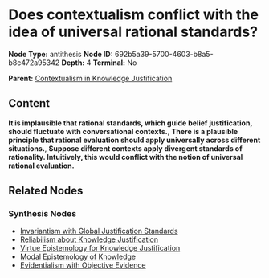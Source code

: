 # Does contextualism conflict with the idea of universal rational standards?

**Node Type:** antithesis
**Node ID:** 692b5a39-5700-4603-b8a5-b8c472a95342
**Depth:** 4
**Terminal:** No

**Parent:** [Contextualism in Knowledge Justification](contextualism-in-knowledge-justification-synthesis-53461e8e-dad3-41e0-ac4e-3bc2709bb521.md)

## Content

**It is implausible that rational standards, which guide belief justification, should fluctuate with conversational contexts.**, **There is a plausible principle that rational evaluation should apply universally across different situations.**, **Suppose different contexts apply divergent standards of rationality. Intuitively, this would conflict with the notion of universal rational evaluation.**

## Related Nodes

### Synthesis Nodes

- [Invariantism with Global Justification Standards](invariantism-with-global-justification-standards-synthesis-7630119c-ab3c-4105-815b-cbc8c9b6d7eb.md)
- [Reliabilism about Knowledge Justification](reliabilism-about-knowledge-justification-synthesis-f0787f9a-5869-402d-a3f9-184d66c28038.md)
- [Virtue Epistemology for Knowledge Justification](virtue-epistemology-for-knowledge-justification-synthesis-31cb58d7-d283-40b0-807b-0dfa0034abb2.md)
- [Modal Epistemology of Knowledge](modal-epistemology-of-knowledge-synthesis-b6ef5a33-f4fd-4848-ad4b-80a2f60751a2.md)
- [Evidentialism with Objective Evidence](evidentialism-with-objective-evidence-synthesis-732cd1e6-81a2-4603-b8d1-1916530daf8c.md)
